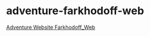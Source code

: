 # adventure-farkhodoff-web


<a href="https://adventure-farkhodoff-dev.netlify.app">Adventure Website Farkhodoff_Web</a>
